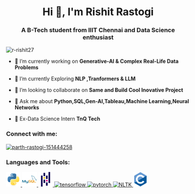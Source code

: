<h1 align="center">Hi 👋, I'm Rishit Rastogi</h1>
<h3 align="center">A B-Tech student from IIIT Chennai and Data Science enthusiast</h3>

<p align="left"> <img src="https://komarev.com/ghpvc/?username=r-rishit27&label=Profile%20views&color=0e75b6&style=flat" alt="r-rishit27" /> </p>

- 🔭 I’m currently working on **Generative-AI & Complex Real-Life Data Problems**

- 🌱 I’m currently Exploring **NLP ,Tranformers & LLM**

- 👯 I’m looking to collaborate on **Same and Build Cool Inovative Project**

- 💬 Ask me about **Python,SQL,Gen-AI,Tableau,Machine Learning,Neural Networks**

- 📄 Ex-Data Science Intern **TnQ Tech**

<h3 align="left">Connect with me:</h3>
<p align="left">
<a href="https://www.linkedin.com/in/rishit-rastogi-1aa545208/" target="blank"><img align="center" src="https://raw.githubusercontent.com/rahuldkjain/github-profile-readme-generator/master/src/images/icons/Social/linked-in-alt.svg" alt="parth-rastogi-151444258" height="30" width="40" /></a>

</p>

<h3 align="left">Languages and Tools:</h3>
<p align="left"> 
<a href="https://www.python.org" target="_blank" rel="noreferrer"> <img src="https://raw.githubusercontent.com/devicons/devicon/master/icons/python/python-original.svg" alt="python" width="40" height="40"/> </a> 
<a href="https://www.mysql.com/" target="_blank" rel="noreferrer"> <img src="https://raw.githubusercontent.com/devicons/devicon/master/icons/mysql/mysql-original-wordmark.svg" alt="mysql" width="40" height="40"/> </a> 
<a href="https://pandas.pydata.org/" target="_blank" rel="noreferrer"> <img src="https://raw.githubusercontent.com/devicons/devicon/2ae2a900d2f041da66e950e4d48052658d850630/icons/pandas/pandas-original.svg" alt="pandas" width="40" height="40"/> </a> 
<a href="https://www.tensorflow.org" target="_blank" rel="noreferrer"> <img src="https://www.vectorlogo.zone/logos/tensorflow/tensorflow-icon.svg" alt="tensorflow" width="40" height="40"/> </a> 
<a href="https://pytorch.org/" target="_blank" rel="noreferrer"> <img src="https://pytorch.org/assets/images/pytorch-logo.png" alt="pytorch" width="40" height="40"/> </a>
<a href="https://www.nltk.org/" target="_blank" rel="noreferrer"> <img src="https://th.bing.com/th/id/OIP.MbuVSKfKefALuji5iMod4gHaID?rs=1&pid=ImgDetMain" alt="NLTK" width="40" height="40"/> </a> 
<a href="https://www.cprogramming.com/" target="_blank" rel="noreferrer"> <img src="https://raw.githubusercontent.com/devicons/devicon/master/icons/c/c-original.svg" alt="c" width="40" height="40"/> </a> 
</p>
